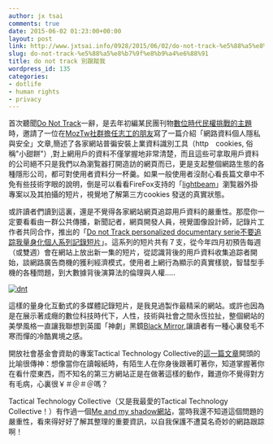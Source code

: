 ```yaml
---
author: jx tsai
comments: true
date: 2015-06-02 01:23:00+00:00
layout: post
link: http://www.jxtsai.info/0928/2015/06/02/do-not-track-%e5%88%a5%e8%b7%9f%e8%b9%a4%e6%88%91/
slug: do-not-track-%e5%88%a5%e8%b7%9f%e8%b9%a4%e6%88%91
title: do not track 別跟蹤我
wordpress_id: 135
categories:
- dotlife
- human rights
- privacy
---
```


首次聽聞[Do Not Track](https://www.mozilla.org/zh-TW/firefox/dnt/)一辭，是去年初編某民團刊物[數位時代民權挑戰的主題](http://www.tahr.org.tw/node/1369)時，邀請了一位在[MozTw社群擔任志工的朋友](http://blog.bobchao.net/)寫了一篇介紹「網路資料個人隱私與安全」文章,簡述了各家網站普徧安裝上業資料識別工具（http　cookies, 俗稱"小甜餅"）,對上網用戶的資料不僅掌握地非常清楚，而且這些可拿取用戶資料的公司絕不只是我們以為瀏覧器打開造訪的網頁而已，更是支起整個網路生態的各種隱形公司，都可對使用者資料分一杯羹。如果一般使用者沒耐心看長篇文章中不免有些技術字眼的說明，倒是可以看看FireFox支持的「[lightbeam](https://addons.mozilla.org/zh-tw/firefox/addon/lightbeam/)」瀏覧器外掛專案以及其拍攝的短片，視覺地了解第三方cookies 發送的真實狀態。  
  
  
  
或許讀者們讀到這裏，還是不覺得各家網站網頁追踪用戶資料的嚴重性。那麼你一定要看看由一群公共傳播，新聞記者，網頁開發人員，視覺圖像設計師，記錄片工作者共同合作，推出的「[Do not Track personalized documentary serie不要追踪我量身化個人系列記錄短片](https://donottrack-doc.com/)」。這系列的短片共有７支，從今年四月初預告每週（或雙週）會在網站上放出新一集的短片，從認識背後的用戶資料收集追踪者開始，談網路廣告商機的獲利經濟模式，使用者上網行為顯示的真實樣貌，智彗型手機的各種問題，到大數據背後演算法的倫理與人權.....  
  
[![dnt](https://2.bp.blogspot.com/-rSR3dTAFkWI/V3xA-8DiXKI/AAAAAAAAKL4/MR03mzIla5Ej9iq7bKfYj_7t7XuRW1UzQCLcB/s1600/dnt-1024x447.png)](https://donottrack-doc.com/en/episodes/)  
  
這樣的量身化互動式的多媒體記錄短片，是我見過製作最精采的網站。或許也因為是在展示著成癮的數位科技時代下，人性，技術與社會之間永恆拉扯，整個網站的美學風格一直讓我聯想到英國「神劇」黑鏡[Black Mirror](http://www.channel4.com/info/press/programme-information/black-mirror/),讓讀者有一種心裏發毛不寒而憚的冷酷異境之感。  
  
開放社會基金會資助的專案Tactical Technology Collective的[這一篇文章](http://www.opensocietyfoundations.org/voices/tool-lets-you-see-exactly-who-s-tracking-what-you-re-reading-online)開頭的比喻很傳神：想像當你在讀報紙時，有陌生人在你身後跟著盯著你，知道掌握著你在看什麼東西，而不知名的第三方網站正是在做著這樣的動作，難道你不覺得對方有毛病，心裏很￥＃＠＃＠嗎？  
  
Tactical Technology Collective（又是我最愛的Tactical Technology Collective！）有作過一個[Me and my shadow網站](https://myshadow.org/what-you-can-do)，當時我還不知道這個問題的嚴重性，看來得好好了解其整理的重要資訊，以自我保護不遭莫名奇妙的網路跟踪啊！  

